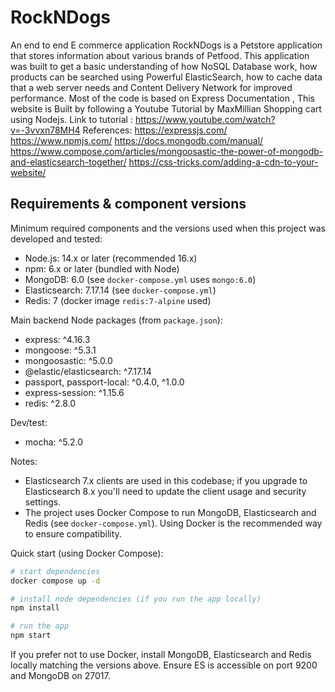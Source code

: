 # RockNDogs
An end to end E commerce application
RockNDogs is a Petstore application that stores information about various brands of Petfood. This application was built to get a basic understanding of how NoSQL Database work, how products can be searched using Powerful ElasticSearch, how to cache data that a web server needs and Content Delivery Network for improved performance.
Most of the code is based on Express Documentation , This website is Built by following a Youtube Tutorial  by MaxMillian  Shopping cart using Nodejs.
Link to tutorial : https://www.youtube.com/watch?v=-3vvxn78MH4
References:
https://expressjs.com/
https://www.npmjs.com/
https://docs.mongodb.com/manual/
https://www.compose.com/articles/mongoosastic-the-power-of-mongodb-and-elasticsearch-together/
https://css-tricks.com/adding-a-cdn-to-your-website/

## Requirements & component versions

Minimum required components and the versions used when this project was developed and tested:

- Node.js: 14.x or later (recommended 16.x)
- npm: 6.x or later (bundled with Node)
- MongoDB: 6.0 (see `docker-compose.yml` uses `mongo:6.0`)
- Elasticsearch: 7.17.14 (see `docker-compose.yml`)
- Redis: 7 (docker image `redis:7-alpine` used)

Main backend Node packages (from `package.json`):

- express: ^4.16.3
- mongoose: ^5.3.1
- mongoosastic: ^5.0.0
- @elastic/elasticsearch: ^7.17.14
- passport, passport-local: ^0.4.0, ^1.0.0
- express-session: ^1.15.6
- redis: ^2.8.0

Dev/test:

- mocha: ^5.2.0

Notes:

- Elasticsearch 7.x clients are used in this codebase; if you upgrade to Elasticsearch 8.x you'll need to update the client usage and security settings.
- The project uses Docker Compose to run MongoDB, Elasticsearch and Redis (see `docker-compose.yml`). Using Docker is the recommended way to ensure compatibility.

Quick start (using Docker Compose):

```bash
# start dependencies
docker compose up -d

# install node dependencies (if you run the app locally)
npm install

# run the app
npm start
```

If you prefer not to use Docker, install MongoDB, Elasticsearch and Redis locally matching the versions above. Ensure ES is accessible on port 9200 and MongoDB on 27017.
